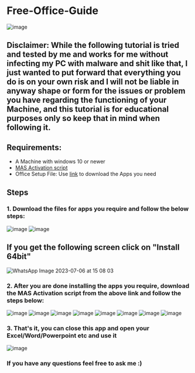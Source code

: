 # Free-Office-Guide

![image](https://github.com/Masteroduo/Free-Office-Guide/assets/79645349/3b81aef8-b850-44d8-9206-d4e66222af9f)

## Disclaimer: While the following tutorial is tried and tested by me and works for me without infecting my PC with malware and shit like that, I just wanted to put forward that everything you do is on your own risk and I will not be liable in anyway shape or form for the issues or problem you have regarding the functioning of your Machine, and this tutorial is for educational purposes only so keep that in mind when following it.

## Requirements:
- A Machine with windows 10 or newer
- [MAS Activation script](https://github.com/massgravel/Microsoft-Activation-Scripts/archive/refs/heads/master.zip)
- Office Setup File: Use [link](https://files.rg-adguard.net/files/b88a8fa3-20e8-f19b-f560-15bc17eb8429) to download the Apps you need

## Steps

### 1. Download the files for apps you require and follow the below steps:

![image](https://github.com/Masteroduo/Free-Office-Guide/assets/79645349/45da2230-9beb-4ca4-9368-0e3424262191)
![image](https://github.com/Masteroduo/Free-Office-Guide/assets/79645349/3c19cdaa-8811-4ec5-adee-60955f0191e2)

## If you get the following screen click on "Install 64bit"
![WhatsApp Image 2023-07-06 at 15 08 03](https://github.com/Masteroduo/Free-Office-Guide/assets/79645349/0bfbb305-354e-423b-ac65-87c46e56d131)


### 2. After you are done installing the apps you require, download the MAS Activation script from the above link and follow the steps below:

![image](https://github.com/Masteroduo/Free-Office-Guide/assets/79645349/80b8b71b-ae81-4462-80ac-c3f0496b8782)
![image](https://github.com/Masteroduo/Free-Office-Guide/assets/79645349/241f72fc-8122-4d59-ae3d-2004da594ece)
![image](https://github.com/Masteroduo/Free-Office-Guide/assets/79645349/1a901f97-76f8-4dba-b1c7-337848b8f5dd)
![image](https://github.com/Masteroduo/Free-Office-Guide/assets/79645349/36f5e845-e43d-48ea-adf5-b1b9ea9edde1)
![image](https://github.com/Masteroduo/Free-Office-Guide/assets/79645349/f9344a71-4410-43ca-a15b-81b79f7aa4c4)
![image](https://github.com/Masteroduo/Free-Office-Guide/assets/79645349/b1930531-266a-4d8a-8543-2d5668d7c0af)
![image](https://github.com/Masteroduo/Free-Office-Guide/assets/79645349/bf3d8852-daf7-46a4-b838-bee7d0bbb500)
![image](https://github.com/Masteroduo/Free-Office-Guide/assets/79645349/814e614f-1bd8-4ba7-b5cf-10fde5a2fb3a)

### 3. That's it, you can close this app and open your Excel/Word/Powerpoint etc and use it

![image](https://github.com/Masteroduo/Free-Office-Guide/assets/79645349/9b4ae0c6-b415-4d4c-900f-93a8386ac0a9)

### If you have any questions feel free to ask me :)


